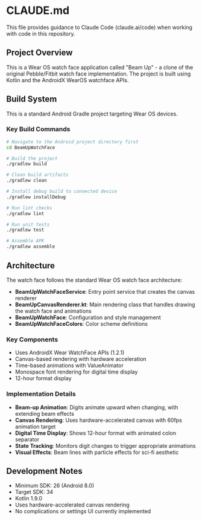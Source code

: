 # CLAUDE.md

This file provides guidance to Claude Code (claude.ai/code) when working with code in this repository.

## Project Overview

This is a Wear OS watch face application called "Beam Up" - a clone of the original Pebble/Fitbit watch face implementation. The project is built using Kotlin and the AndroidX WearOS watchface APIs.

## Build System

This is a standard Android Gradle project targeting Wear OS devices.

### Key Build Commands
```bash
# Navigate to the Android project directory first
cd BeamUpWatchFace

# Build the project
./gradlew build

# Clean build artifacts
./gradlew clean

# Install debug build to connected device
./gradlew installDebug

# Run lint checks
./gradlew lint

# Run unit tests
./gradlew test

# Assemble APK
./gradlew assemble
```

## Architecture

The watch face follows the standard Wear OS watch face architecture:

- **BeamUpWatchFaceService**: Entry point service that creates the canvas renderer
- **BeamUpCanvasRenderer.kt**: Main rendering class that handles drawing the watch face and animations
- **BeamUpWatchFace**: Configuration and style management
- **BeamUpWatchFaceColors**: Color scheme definitions

### Key Components

- Uses AndroidX Wear WatchFace APIs (1.2.1)
- Canvas-based rendering with hardware acceleration
- Time-based animations with ValueAnimator
- Monospace font rendering for digital time display
- 12-hour format display

### Implementation Details

- **Beam-up Animation**: Digits animate upward when changing, with extending beam effects
- **Canvas Rendering**: Uses hardware-accelerated canvas with 60fps animation target
- **Digital Time Display**: Shows 12-hour format with animated colon separator
- **State Tracking**: Monitors digit changes to trigger appropriate animations
- **Visual Effects**: Beam lines with particle effects for sci-fi aesthetic

## Development Notes

- Minimum SDK: 26 (Android 8.0)
- Target SDK: 34
- Kotlin 1.9.0
- Uses hardware-accelerated canvas rendering
- No complications or settings UI currently implemented